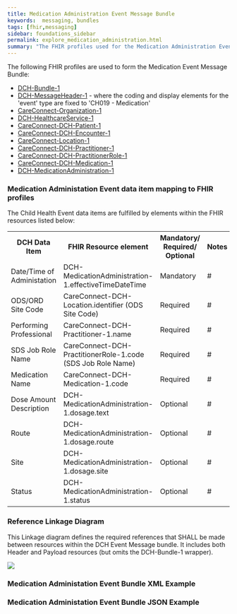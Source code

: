```yaml
---
title: Medication Administration Event Message Bundle
keywords:  messaging, bundles
tags: [fhir,messaging]
sidebar: foundations_sidebar
permalink: explore_medication_administration.html
summary: "The FHIR profiles used for the Medication Administration Event Message Bundle"
---
```


The following FHIR profiles are used to form the Medication Event Message Bundle:

- [DCH-Bundle-1](https://fhir.nhs.uk/STU3/StructureDefinition/DCH-Bundle-1)
- [DCH-MessageHeader-1](https://fhir.nhs.uk/STU3/StructureDefinition/DCH-MessageHeader-1) - where the coding and display elements for the 'event' type are fixed to 'CH019 - Medication'
- [CareConnect-Organization-1](https://fhir.hl7.org.uk/STU3/StructureDefinition/CareConnect-Organization-1)
- [DCH-HealthcareService-1](https://fhir.nhs.uk/STU3/StructureDefinition/DCH-HealthcareService-1)
- [CareConnect-DCH-Patient-1](https://fhir.nhs.uk/STU3/StructureDefinition/CareConnect-DCH-Patient-1)
- [CareConnect-DCH-Encounter-1](https://fhir.nhs.uk/STU3/StructureDefinition/CareConnect-DCH-Encounter-1)
- [CareConnect-Location-1](https://fhir.hl7.org.uk/STU3/StructureDefinition/CareConnect-Location-1)
- [CareConnect-DCH-Practitioner-1](https://fhir.nhs.uk/STU3/StructureDefinition/CareConnect-DCH-Practitioner-1)
- [CareConnect-DCH-PractitionerRole-1](https://fhir.nhs.uk/STU3/StructureDefinition/CareConnect-DCH-PractitionerRole-1)
- [CareConnect-DCH-Medication-1](https://fhir.nhs.uk/STU3/StructureDefinition/CareConnect-DCH-Medication-1)
- [DCH-MedicationAdministration-1](https://fhir.nhs.uk/STU3/StructureDefinition/DCH-MedicationAdministration-1)


### Medication Administation Event data item mapping to FHIR profiles ###

The Child Health Event data items are fulfilled by elements within the FHIR resources listed below:

<table>
<tr><th>DCH Data Item</th><th>FHIR Resource element</th><th>Mandatory/<br/>Required/<br/>Optional</th><th>Notes</th></tr>
<tr><td>Date/Time of Administation</td><td>DCH-MedicationAdministration-1.effectiveTimeDateTime</td><td>Mandatory</td><td>#</td></tr>
<tr><td>ODS/ORD Site Code</td><td>CareConnect-DCH-Location.identifier (ODS Site Code)</td><td>Required</td><td>#</td></tr>
<tr><td>Performing Professional</td><td>CareConnect-DCH-Practitioner-1.name</td><td>Required</td><td>#</td></tr>
<tr><td>SDS Job Role Name</td><td>CareConnect-DCH-PractitionerRole-1.code (SDS Job Role Name)</td><td>Required</td><td>#</td></tr>
<tr><td>Medication Name</td><td>CareConnect-DCH-Medication-1.code</td><td>Required</td><td>#</td></tr>
<tr><td>Dose Amount Description</td><td>DCH-MedicationAdministration-1.dosage.text</td><td>Optional</td><td>#</td></tr>
<tr><td>Route</td><td>DCH-MedicationAdministration-1.dosage.route</td><td>Optional</td><td>#</td></tr>
<tr><td>Site</td><td>DCH-MedicationAdministration-1.dosage.site</td><td>Optional</td><td>#</td></tr>
<tr><td>Status</td><td>DCH-MedicationAdministration-1.status</td><td>Optional</td><td>#</td></tr>
</table>

### Reference Linkage Diagram ###

This Linkage diagram defines the required references that SHALL be made between resources within the DCH Event Message bundle. It includes both Header and Payload resources (but omits the DCH-Bundle-1 wrapper).

<img src="images/explore/MedicationAdministation.png">

### Medication Administation Event Bundle XML Example ###

<script src="LINK TO FOLLOW"></script>

### Medication Administation Event Bundle JSON Example ###

<script src="LINK TO FOLLOW"></script>

